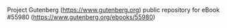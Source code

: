 Project Gutenberg (https://www.gutenberg.org) public repository for
eBook #55980 (https://www.gutenberg.org/ebooks/55980)
